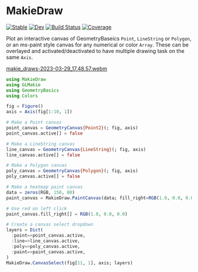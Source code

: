 # MakieDraw

[![Stable](https://img.shields.io/badge/docs-stable-blue.svg)](https://rafaqz.github.io/MakieDraw.jl/stable/)
[![Dev](https://img.shields.io/badge/docs-dev-blue.svg)](https://rafaqz.github.io/MakieDraw.jl/dev/)
[![Build Status](https://github.com/rafaqz/MakieDraw.jl/actions/workflows/CI.yml/badge.svg?branch=main)](https://github.com/rafaqz/MakieDraw.jl/actions/workflows/CI.yml?query=branch%3Amain)
[![Coverage](https://codecov.io/gh/rafaqz/MakieDraw.jl/branch/main/graph/badge.svg)](https://codecov.io/gh/rafaqz/MakieDraw.jl)


Plot an interactive canvas of GeometryBaseics `Point`, `LineString` or `Polygon`, or an ms-paint style canvas for any numerical or color `Array`. These can be overlayed and activated/deactivated to have multiple drawing task on the same `Axis`.

[makie_draws-2023-03-29_17.48.57.webm](https://user-images.githubusercontent.com/2534009/228595860-ae996719-c4a3-4479-b4da-f65183da867a.webm)


```julia
using MakieDraw
using GLMakie
using GeometryBasics
using Colors

fig = Figure()
axis = Axis(fig[1:10, 1])

# Make a Point canvas
point_canvas = GeometryCanvas{Point2}(; fig, axis)
point_canvas.active[] = false

# Make a LineString canvas
line_canvas = GeometryCanvas{LineString}(; fig, axis)
line_canvas.active[] = false

# Make a Polygon canvas
poly_canvas = GeometryCanvas{Polygon}(; fig, axis)
poly_canvas.active[] = false

# Make a heatmap paint canvas
data = zeros(RGB, 150, 80)
paint_canvas = MakieDraw.PaintCanvas(data; fill_right=RGB(1.0, 0.0, 0.0), fig, axis)

# Use red on left click
paint_canvas.fill_right[] = RGB(1.0, 0.0, 0.0)

# Create a canvas select dropdown
layers = Dict(
  :point=>point_canvas.active, 
  :line=>line_canvas.active, 
  :poly=>poly_canvas.active, 
  :paint=>paint_canvas.active,
)
MakieDraw.CanvasSelect(fig[11, 1], axis; layers)
```
